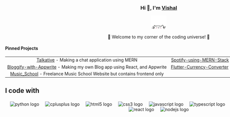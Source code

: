 <div align="center" style="background-image: url('https://drive.google.com/uc?export=view&id=18q5r6Hzlu4OA7uuBPKaXhrqu2VcR2zXw'); height: 1000px; width: 1000px; background-size: cover; background-position: center; background-repeat: no-repeat; text-align: center;">
    <h3>Hi 👋, I'm <a href="#">Vishal</a></h3>
    <p align="center">
        <a href="https://github.com/VishalBelwal?tab=repositories">
            <img src="cat.webp" width="50"/>
        </a>
    </p>
    <p>🌟 Welcome to my corner of the coding universe! 🌟</p>
    <h4 align="left">Pinned Projects</h4>
    <table align="center">
        <tr>
            <td><a href="https://github.com/VishalBelwal/TalkaTive">Talkative</a> - Making a chat application using MERN
            </td>
            <td><a href="https://github.com/VishalBelwal/Spotify-using-MERN-Stack">Spotify-using-MERN-Stack</a> - Cloned spotify using MERN stack</td>
        </tr>
        <tr>
            <td><a href="https://github.com/VishalBelwal/Bloggify-with-Appwrite">Bloggify-with-Appwrite</a> - Making my own Blog app using React, and Appwrite</td>
            <td><a href="https://github.com/VishalBelwal/Flutter-Currency-Converter">Flutter-Currency-Converter</a> - It's only as flutter practice project</td>
        </tr>
        <tr>
            <td><a href="https://github.com/VishalBelwal/Music_School">Music_School</a> - Freelance Music School Website but contains frontend only
            </td>
        </tr>
    </table>
    <h2 align="left">I code with</h2>

###

<div align="center">
  <img src="https://cdn.jsdelivr.net/gh/devicons/devicon/icons/python/python-original.svg" height="40" alt="python logo"  />
  <img width="12" />
  <img src="https://cdn.jsdelivr.net/gh/devicons/devicon/icons/cplusplus/cplusplus-original.svg" height="40" alt="cplusplus logo"  />
  <img width="12" />
  <img src="https://cdn.jsdelivr.net/gh/devicons/devicon/icons/html5/html5-original.svg" height="40" alt="html5 logo"  />
  <img width="12" />
  <img src="https://cdn.jsdelivr.net/gh/devicons/devicon/icons/css3/css3-original.svg" height="40" alt="css3 logo"  />
  <img width="12" />
  <img src="https://cdn.jsdelivr.net/gh/devicons/devicon/icons/javascript/javascript-original.svg" height="40" alt="javascript logo"  />
  <img width="12" />
  <img src="https://cdn.jsdelivr.net/gh/devicons/devicon/icons/typescript/typescript-original.svg" height="40" alt="typescript logo"  />
  <img width="12" />
  <img src="https://cdn.jsdelivr.net/gh/devicons/devicon/icons/mongodb/mongodb-original.svg" height="40" alt="mongodb logo"  />
  <img width="12" />
  <img src="https://skillicons.dev/icons?i=express" height="40" alt="express logo"  />
  <img width="12" />
  <img src="https://cdn.jsdelivr.net/gh/devicons/devicon/icons/react/react-original.svg" height="40" alt="react logo"  />
  <img width="12" />
  <img src="https://cdn.jsdelivr.net/gh/devicons/devicon/icons/nodejs/nodejs-original.svg" height="40" alt="nodejs logo"  />
</div>
</div>
